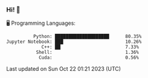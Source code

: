 ### Hi! :panda_face:

:desktop_computer: Programming Languages:

```
          Python: ████████████████████      80.35%
Jupyter Notebook: ███                       10.26%
             C++: ██                        7.33%
           Shell:                           1.36%
            Cuda:                           0.56%
```

Last updated on Sun Oct 22 01:21 2023 (UTC)
